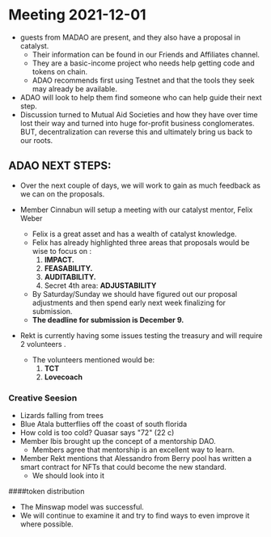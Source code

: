 # Meeting 2021-12-01

* guests from MADAO are present, and they also have a proposal in catalyst.  
  * Their information can be found in our Friends and Affiliates channel.  
  * They are a basic-income project who needs help getting code and tokens on chain.  
  * ADAO recommends first using Testnet and that the tools they seek may already be available.
* ADAO will look to help them find someone who can help guide their next step.
* Discussion turned to Mutual Aid Societies and how they have over time lost their way and turned into huge for-profit business conglomerates.  BUT, decentralization can reverse this and ultimately bring us back to our roots.

## ADAO NEXT STEPS:

* Over the next couple of days, we will work to gain as much feedback as we can on the proposals.  
* Member Cinnabun will setup a meeting with our catalyst mentor, Felix Weber
  *  Felix is a great asset and has a wealth of catalyst knowledge. 
  *  Felix has already highlighted three areas that proposals would be wise to focus on :  
     1.  **IMPACT.**
     2.  **FEASABILITY.**  
     3.  **AUDITABILITY.**   
     4.  Secret 4th area: **ADJUSTABILITY**      
  * By Saturday/Sunday we should have figured out our proposal adjustments and then spend early next week finalizing for submission.  
  * **The deadline for submission is December 9.**

* Rekt is currently having some issues testing the treasury and will require 2 volunteers .  
  * The volunteers mentioned would be: 
    1. **TCT** 
    2. **Lovecoach**

### Creative Seesion

* Lizards falling from trees
* Blue Atala butterflies off the coast of south florida
* How cold is too cold? Quasar says "72" (22 c)
* Member Ibis brought up the concept of a mentorship DAO.  
  * Members agree that mentorship is an excellent way to learn.
* Member Rekt mentions that Alessandro from Berry pool has written a smart contract for NFTs that could become the new standard.  
  * We should look into it
 
####token distribution

* The Minswap model was successful. 
* We will continue to examine it and try to find ways to even improve it where possible.
